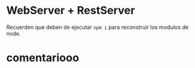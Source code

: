 # WebServer + RestServer

Recuerden que deben de ejecutar `npm i` para reconstruir los modulos de node.

# comentariooo
